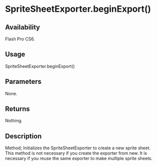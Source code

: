 # SpriteSheetExporter.beginExport()

## Availability

Flash Pro CS6.

## Usage

SpriteSheetExporter.beginExport()

## Parameters

None.

## Returns

Nothing.

## Description

Method; Initializes the SpriteSheetExporter to create a new sprite sheet. This method is not necessary if you create the exporter from new. It is necessary if you reuse the same exporter to make multiple sprite sheets.
